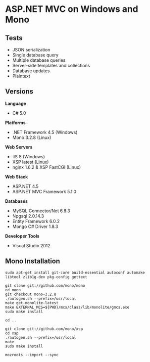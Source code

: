 # ASP.NET MVC on Windows and Mono

## Tests

* JSON serialization
* Single database query
* Multiple database queries
* Server-side templates and collections
* Database updates
* Plaintext

## Versions

**Language**

* C# 5.0

**Platforms**

* .NET Framework 4.5 (Windows)
* Mono 3.2.8 (Linux)

**Web Servers**

* IIS 8 (Windows)
* XSP latest (Linux)
* nginx 1.6.2 & XSP FastCGI (Linux)

**Web Stack**

* ASP.NET 4.5
* ASP.NET MVC Framework 5.1.0

**Databases**

* MySQL Connector/Net 6.8.3
* Npgsql 2.0.14.3
* Entity Framework 6.0.2
* Mongo C# Driver 1.8.3

**Developer Tools**

* Visual Studio 2012

## Mono Installation

    sudo apt-get install git-core build-essential autoconf automake libtool zlib1g-dev pkg-config gettext

    git clone git://github.com/mono/mono
    cd mono
    git checkout mono-3.2.8
    ./autogen.sh --prefix=/usr/local
    make get-monolite-latest
    make EXTERNAL_MCS=${PWD}/mcs/class/lib/monolite/gmcs.exe
    sudo make install

    cd ..

    git clone git://github.com/mono/xsp
    cd xsp
    ./autogen.sh --prefix=/usr/local
    make
    sudo make install
    
    mozroots --import --sync
